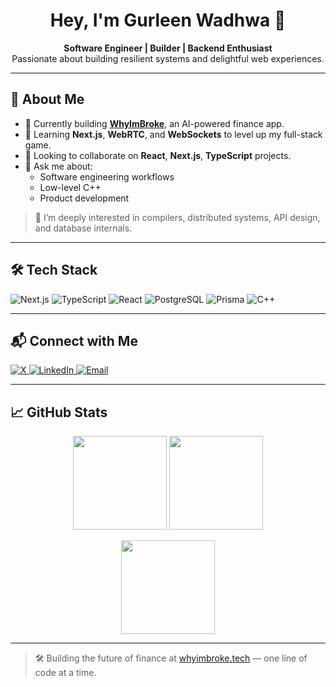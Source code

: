 <h1 align="center">Hey, I'm Gurleen Wadhwa 👋</h1>

<p align="center">
  <b>Software Engineer | Builder | Backend Enthusiast</b><br/>
  Passionate about building resilient systems and delightful web experiences.
</p>

---

## 🚀 About Me

- 🔭 Currently building [**WhyImBroke**](https://whyimbroke.tech/), an AI-powered finance app.
- 🌱 Learning **Next.js**, **WebRTC**, and **WebSockets** to level up my full-stack game.
- 👯 Looking to collaborate on **React**, **Next.js**, **TypeScript** projects.
- 💬 Ask me about:
  - Software engineering workflows
  - Low-level C++
  - Product development

> 🧠 I’m deeply interested in compilers, distributed systems, API design, and database internals.

---

## 🛠 Tech Stack

![Next.js](https://img.shields.io/badge/Next.js-000000?style=for-the-badge&logo=nextdotjs&logoColor=white)
![TypeScript](https://img.shields.io/badge/TypeScript-007ACC?style=for-the-badge&logo=typescript&logoColor=white)
![React](https://img.shields.io/badge/React-20232A?style=for-the-badge&logo=react&logoColor=61DAFB)
![PostgreSQL](https://img.shields.io/badge/PostgreSQL-336791?style=for-the-badge&logo=postgresql&logoColor=white)
![Prisma](https://img.shields.io/badge/Prisma-2D3748?style=for-the-badge&logo=prisma&logoColor=white)
![C++](https://img.shields.io/badge/C++-00599C?style=for-the-badge&logo=cplusplus&logoColor=white)

---

## 📬 Connect with Me

<p align="left">
  <a href="https://x.com/gurleenwadhwa1" target="_blank">
    <img src="https://img.shields.io/badge/X-000000?style=for-the-badge&logo=x&logoColor=white" alt="X" />
  </a>
  <a href="https://www.linkedin.com/in/gurleen-wadhwa-56829a1a0/" target="_blank">
    <img src="https://img.shields.io/badge/LinkedIn-%230077B5.svg?style=for-the-badge&logo=Linkedin&logoColor=white" alt="LinkedIn" />
  </a>
  <a href="mailto:gurleenwadhwa3@gmail.com" target="_blank">
    <img src="https://img.shields.io/badge/Gmail-D14836?style=for-the-badge&logo=gmail&logoColor=white" alt="Email" />
  </a>
</p>

---

## 📈 GitHub Stats

<p align="center">
  <img src="https://github-readme-stats.vercel.app/api?username=gurleenwadhwa-13&theme=vue-dark&show_icons=true&hide_border=true&count_private=true" height="150"/>
  <img src="https://github-readme-stats.vercel.app/api/top-langs/?username=gurleenwadhwa-13&theme=vue-dark&layout=compact&hide_border=true" height="150"/>
</p>

<p align="center">
  <img src="https://github-readme-streak-stats.herokuapp.com/?user=gurleenwadhwa-13&theme=vue-dark&hide_border=true" height="150"/>
</p>

---

> 🛠 Building the future of finance at [whyimbroke.tech](https://whyimbroke.tech) — one line of code at a time.
